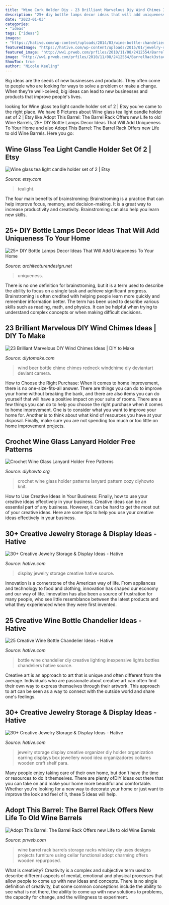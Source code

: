 ```yaml
---
title: "Wine Cork Holder Diy - 23 Brilliant Marvelous Diy Wind Chimes Ideas"
description: "25+ diy bottle lamps decor ideas that will add uniqueness to your home"
date: "2023-01-03"
categories:
- "ideas"
tags: ["ideas"]
images:
- "https://hative.com/wp-content/uploads/2014/03/wine-bottle-chandeliers/8-diy-wine-bottle-chandelier.jpg"
featuredImage: "https://hative.com/wp-content/uploads/2015/01/jewelry-storage-display-ideas/23-jewelry-storage-display-ideas.jpg"
featured_image: "http://ww1.prweb.com/prfiles/2010/11/08/2412554/BarrelRack3stack.jpg"
image: "http://ww1.prweb.com/prfiles/2010/11/08/2412554/BarrelRack3stack.jpg"
ShowToc: true
author: "Nicole Keeling"
---
```



Big ideas are the seeds of new businesses and products. They often come to people who are looking for ways to solve a problem or make a change. When they're well-ceived, big ideas can lead to new businesses and products that improve people's lives.

	

		
looking for Wine glass tea light candle holder set of 2 | Etsy you've came to the right place. We have 8 Pictures about Wine glass tea light candle holder set of 2 | Etsy like Adopt This Barrel: The Barrel Rack Offers new Life to old Wine Barrels, 25+ DIY Bottle Lamps Decor Ideas That Will Add Uniqueness To Your Home and also Adopt This Barrel: The Barrel Rack Offers new Life to old Wine Barrels. Here you go:
		
    
## Wine Glass Tea Light Candle Holder Set Of 2 | Etsy

<img loading=lazy src="https://i.etsystatic.com/6783163/r/il/ba6441/613457912/il_794xN.613457912_bfqp.jpg" onerror="this.onerror=null;this.src='https://tse2.mm.bing.net/th?id=OIP.Iw0EBB44_HixWjZHpt1imwHaKo&amp;pid=15.1';" alt="Wine glass tea light candle holder set of 2 | Etsy">

_Source: etsy.com_

>tealight. 

	

The four main benefits of brainstroming:
Brainstroming is a practice that can help improve focus, memory, and decision-making. It is a great way to increase productivity and creativity. Brainstroming can also help you learn new skills.

    
## 25+ DIY Bottle Lamps Decor Ideas That Will Add Uniqueness To Your Home

<img loading=lazy src="https://cdn.architecturendesign.net/wp-content/uploads/2015/11/AD-Creative-DIY-Bottle-Lamps-Decor-Ideas-14.jpg" onerror="this.onerror=null;this.src='https://tse4.mm.bing.net/th?id=OIP.c-gYMlJG2qtcujUfzCjQFwHaLG&amp;pid=15.1';" alt="25+ DIY Bottle Lamps Decor Ideas That Will Add Uniqueness To Your Home">

_Source: architecturendesign.net_

>uniqueness. 

	

There is no one definition for brainstroming, but it is a term used to describe the ability to focus on a single task and achieve significant progress. Brainstroming is often credited with helping people learn more quickly and remember information better. The term has been used to describe various skills such as reading, math, and physics. It can be helpful when trying to understand complex concepts or when making difficult decisions.

    
## 23 Brilliant Marvelous DIY Wind Chimes Ideas | DIY To Make

<img loading=lazy src="http://www.diytomake.com/wp-content/uploads/2016/08/redneck-windchime.jpg" onerror="this.onerror=null;this.src='https://tse2.mm.bing.net/th?id=OIP.NUaxThfTzUovr4XCvwZm7AHaJ4&amp;pid=15.1';" alt="23 Brilliant Marvelous DIY Wind Chimes Ideas | DIY to Make">

_Source: diytomake.com_

>wind beer bottle chime chimes redneck windchime diy deviantart deviant camera. 

	

How to Choose the Right Purchase: When it comes to home improvement, there is no one-size-fits-all answer. There are things you can do to improve your home without breaking the bank, and there are also items you can do yourself that will have a positive impact on your suite of rooms.
There are a few things you can do to help you choose the right purchase when it comes to home improvement. One is to consider what you want to improve your home for. Another is to think about what kind of resources you have at your disposal. Finally, make sure you are not spending too much or too little on home improvement projects.

    
## Crochet Wine Glass Lanyard Holder Free Patterns

<img loading=lazy src="http://www.diyhowto.org/wp-content/uploads/DIYHowto-Crochet-Wine-Glass-Lanyard-Holder-Free-Patterns-01.jpg" onerror="this.onerror=null;this.src='https://tse4.mm.bing.net/th?id=OIP.-s4HQGgr6TCeW5KfH7Y9yAHaOj&amp;pid=15.1';" alt="Crochet Wine Glass Lanyard Holder Free Patterns">

_Source: diyhowto.org_

>crochet wine glass holder patterns lanyard pattern cozy diyhowto knit. 

	

How to Use Creative Ideas in Your Business: Finally, how to use your creative ideas effectively in your business.
Creative ideas can be an essential part of any business. However, it can be hard to get the most out of your creative ideas. Here are some tips to help you use your creative ideas effectively in your business.

    
## 30+ Creative Jewelry Storage &amp; Display Ideas - Hative

<img loading=lazy src="https://hative.com/wp-content/uploads/2015/01/jewelry-storage-display-ideas/23-jewelry-storage-display-ideas.jpg" onerror="this.onerror=null;this.src='https://tse4.mm.bing.net/th?id=OIP.LPKGC8hr1pSww3KTs6GAxwHaL7&amp;pid=15.1';" alt="30+ Creative Jewelry Storage &amp; Display Ideas - Hative">

_Source: hative.com_

>display jewelry storage creative hative source. 

	

Innovation is a cornerstone of the American way of life. From appliances and technology to food and clothing, innovation has shaped our economy and our way of life. Innovation has also been a source of frustration for many people, who see little resemblance between the latest products and what they experienced when they were first invented.

    
## 25 Creative Wine Bottle Chandelier Ideas - Hative

<img loading=lazy src="https://hative.com/wp-content/uploads/2014/03/wine-bottle-chandeliers/8-diy-wine-bottle-chandelier.jpg" onerror="this.onerror=null;this.src='https://tse4.mm.bing.net/th?id=OIP.0c7gLvrm6aX6b5NfoiJFNQHaLP&amp;pid=15.1';" alt="25 Creative Wine Bottle Chandelier Ideas - Hative">

_Source: hative.com_

>bottle wine chandelier diy creative lighting inexpensive lights bottles chandeliers hative source. 

	

Creative art is an approach to art that is unique and often different from the average. Individuals who are passionate about creative art can often find their own way to express themselves through their artwork. This approach to art can be seen as a way to connect with the outside world and share one's feelings.

    
## 30+ Creative Jewelry Storage &amp; Display Ideas - Hative

<img loading=lazy src="http://hative.com/wp-content/uploads/2015/01/jewelry-storage-display-ideas/25-jewelry-storage-display-ideas.jpg" onerror="this.onerror=null;this.src='https://tse1.mm.bing.net/th?id=OIP.2d8TlFESoVRosgNBgj1dKQHaJ4&amp;pid=15.1';" alt="30+ Creative Jewelry Storage &amp; Display Ideas - Hative">

_Source: hative.com_

>jewelry storage display creative organizer diy holder organization earring displays box jewellery wood idea organizadores collares wooden craft shelf para. 

	

Many people enjoy taking care of their own home, but don't have the time or resources to do it themselves. There are plenty ofDIY ideas out there that you can take on and make your home more beautiful and comfortable. Whether you're looking for a new way to decorate your home or just want to improve the look and feel of it, these 5 ideas will help.

    
## Adopt This Barrel: The Barrel Rack Offers New Life To Old Wine Barrels

<img loading=lazy src="http://ww1.prweb.com/prfiles/2010/11/08/2412554/BarrelRack3stack.jpg" onerror="this.onerror=null;this.src='https://tse3.mm.bing.net/th?id=OIP.x4J0paAtpbAdLLTkR9hObAHaLJ&amp;pid=15.1';" alt="Adopt This Barrel: The Barrel Rack Offers new Life to old Wine Barrels">

_Source: prweb.com_

>wine barrel rack barrels storage racks whiskey diy uses designs projects furniture using cellar functional adopt charming offers wooden repurposed. 

	

What is creativity?
Creativity is a complex and subjective term used to describe different aspects of mental, emotional and physical processes that allow people to come up with new ideas and concepts. There is no single definition of creativity, but some common conceptions include the ability to see what is not there, the ability to come up with new solutions to problems, the capacity for change, and the willingness to experiment.

